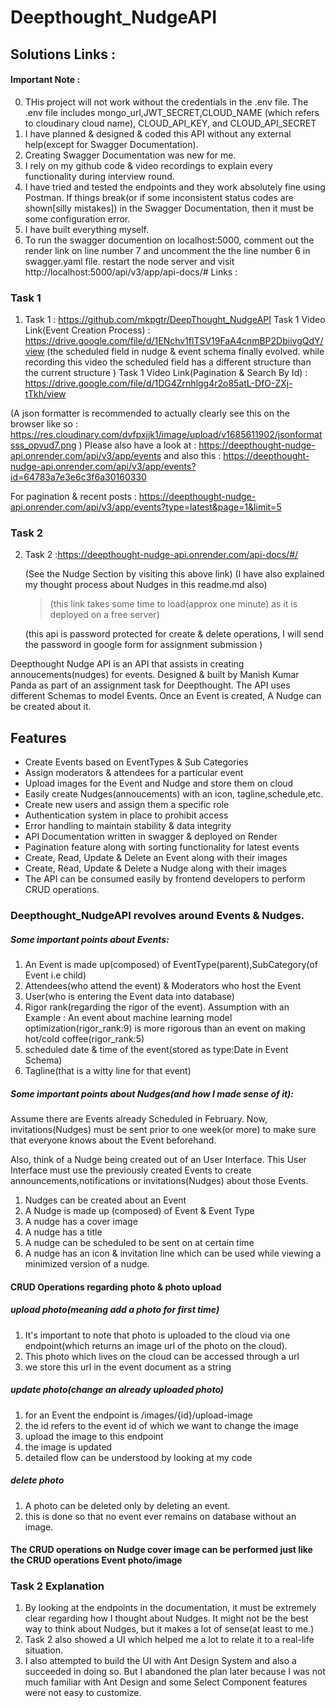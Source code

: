 


# Deepthought_NudgeAPI


## Solutions Links :

#### Important Note : 
0. THis project will not work without the credentials in the .env file. The .env file includes
    mongo_url,JWT_SECRET,CLOUD_NAME (which refers to cloudinary cloud name), CLOUD_API_KEY, and 
    CLOUD_API_SECRET
1. I have planned & designed & coded this API without any external help(except for Swagger Documentation).
2. Creating Swagger Documentation was new for me. 
3. I rely on my github code &  video recordings to explain every functionality during interview round.
4. I have tried and tested the endpoints and they work absolutely fine using Postman. 
If things break(or if some inconsistent status codes are shown[silly mistakes]) in the Swagger Documentation, then it must be some configuration error.
5. I have built everything myself.
6. To run the swagger documention on localhost:5000, comment out the render link on line number 7 
    and uncomment the the line number 6 in swagger.yaml file. restart the node server and visit
    http://localhost:5000/api/v3/app/api-docs/#
Links : 

### Task 1

1. Task 1 : https://github.com/mkpgtr/DeepThought_NudgeAPI
    Task 1 Video Link(Event Creation Process) : https://drive.google.com/file/d/1ENchv1flTSV19FaA4cnmBP2DbiivgQdY/view
    (the scheduled field in nudge & event schema finally evolved. while recording this video the scheduled field has a different structure than the current structure )
    Task 1 Video Link(Pagination & Search By Id) : https://drive.google.com/file/d/1DG4Zrnhlgg4r2o85atL-DfO-ZXj-tTkh/view


(A json formatter is recommended to actually clearly see this on the browser like so : https://res.cloudinary.com/dvfpxjjk1/image/upload/v1685611902/jsonformatsss_opvud7.png )
Please also have a look at : https://deepthought-nudge-api.onrender.com/api/v3/app/events
and 
also this : https://deepthought-nudge-api.onrender.com/api/v3/app/events?id=64783a7e3e6c3f6a30160330

For pagination & recent posts : https://deepthought-nudge-api.onrender.com/api/v3/app/events?type=latest&page=1&limit=5

### Task 2

2. Task 2 :https://deepthought-nudge-api.onrender.com/api-docs/#/

    (See the Nudge Section by visiting this above link)
    (I have also explained my thought process about Nudges in this readme.md also)
    
     >(this link takes some time to load(approx one minute) as it is deployed on a free server)



    (this api is password protected for create & delete operations, I will send the password in google
    form for assignment submission
    )


Deepthought Nudge API is an API that assists in creating annoucements(nudges) for events. Designed & built by Manish Kumar Panda as part of an assignment task for Deepthought. The API uses different Schemas to model Events. Once an Event is created, A Nudge can be created about it. 


## Features

- Create Events based on EventTypes & Sub Categories
- Assign moderators & attendees for a particular event
- Upload images for the Event and Nudge and store them on cloud
- Easily create Nudges(annoucements) with an icon, tagline,schedule,etc.
- Create new users and assign them a specific role
- Authentication system in place to prohibit access
- Error handling to maintain stability & data integrity 
- API Documentation written in swagger & deployed on Render
- Pagination feature along with sorting functionality for latest events
- Create, Read, Update & Delete an Event along with their images
- Create, Read, Update & Delete a Nudge along with their images
- The API can be consumed easily by frontend developers to perform CRUD operations.


### Deepthought_NudgeAPI revolves around Events & Nudges.




##### Some important points about Events:
1. An Event is made up(composed) of EventType(parent),SubCategory(of Event i.e child)
2. Attendees(who attend the event) & Moderators who host the Event
3. User(who is entering the Event data into database)
4. Rigor rank(regarding the rigor of the event).
 Assumption with an Example : An event about machine learning model optimization(rigor_rank:9) is more rigorous than an event on making hot/cold coffee(rigor_rank:5)
6. scheduled date & time of the event(stored as type:Date in Event Schema)
7. Tagline(that is a witty line for that event)

##### Some important points about Nudges(and how I made sense of it):

Assume there are Events already Scheduled in February. Now, invitations(Nudges) must be sent
prior to one week(or more) to make sure that everyone knows about the Event beforehand.

Also, think of a Nudge being created out of an User Interface. This User Interface must use the previously created Events to create announcements,notifications or invitations(Nudges) about those Events.

1. Nudges can be created about an Event
2. A Nudge is made up (composed) of Event & Event Type
3. A nudge has a cover image
4. A nudge has a title
5. A nudge can be scheduled to be sent on at certain time
6. A nudge has an icon & invitation line which can be used while viewing a minimized version of a nudge.

#### CRUD Operations regarding photo & photo upload
##### upload photo(meaning add a photo for first time)
1. It's important to note that photo  is uploaded to the cloud via one endpoint(which returns an image url of the photo on the cloud).
2. This photo which lives on the cloud can be accessed through a url
3. we store this url in the event document as a string
  
##### update photo(change an already uploaded photo)

1. for an Event the endpoint is /images/{id}/upload-image
2. the id refers to the event id of which we want to change the image
3. upload the image to this endpoint
4. the image is updated
5. detailed flow can be understood by looking at my code

##### delete photo

1. A photo can be deleted only by deleting an event.
2. this is done so that no event ever remains on database without an image.

#### The CRUD operations on Nudge cover image can be performed just like the CRUD operations Event photo/image


### Task 2 Explanation

1. By looking at the endpoints in the documentation, it must be extremely clear regarding how I thought 
    about Nudges. It might not be the best way to think about Nudges, but it makes a lot of sense(at least to me.)
2. Task 2 also showed a UI which helped me a lot to relate it to a real-life situation.
3. I also attempted to build the UI with Ant Design System and also a succeeded in doing so. But I      abandoned the plan later because I was not much familiar with Ant Design and some Select    Component features were not easy to customize.